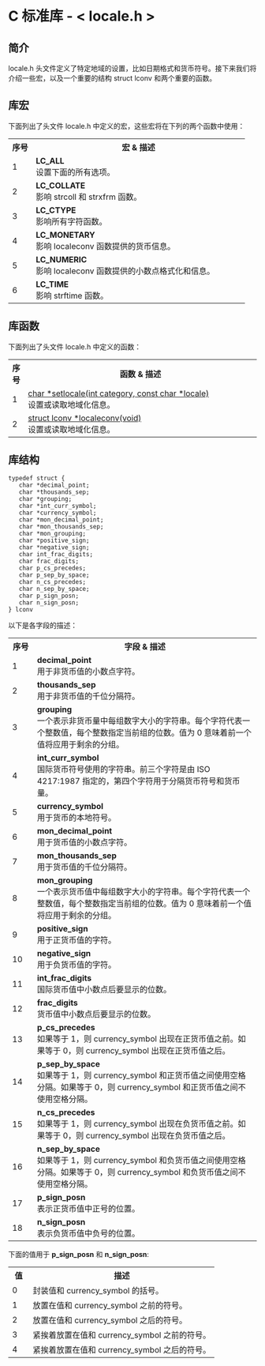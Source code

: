 # C 标准库 - < locale.h >

## 简介
locale.h 头文件定义了特定地域的设置，比如日期格式和货币符号。接下来我们将介绍一些宏，以及一个重要的结构 struct lconv 和两个重要的函数。

## 库宏
下面列出了头文件 locale.h 中定义的宏，这些宏将在下列的两个函数中使用：

</p> <table > <tr><th style="width:10%">序号</th><th>宏 &amp; 描述</th></tr> <tr><td>1 </td><td><b>LC_ALL</b><br />设置下面的所有选项。</td></tr> <tr><td>2 </td><td><b>LC_COLLATE</b><br />影响 strcoll 和 strxfrm 函数。</td></tr> <tr><td>3 </td><td><b>LC_CTYPE</b><br />影响所有字符函数。</td></tr> <tr><td>4 </td><td><b>LC_MONETARY</b><br />影响 localeconv 函数提供的货币信息。</td></tr> <tr><td>5 </td><td><b>LC_NUMERIC</b><br />影响 localeconv 函数提供的小数点格式化和信息。</td></tr> <tr><td>6 </td><td><b>LC_TIME</b><br />影响 strftime 函数。</td></tr> </table> 

## 库函数
下面列出了头文件 locale.h 中定义的函数：
</p> <table > <tr><th style="width:5%">序号</th><th>函数 &amp; 描述</th></tr> <tr><td>1</td><td><a href="c-function-setlocale.html">char *setlocale(int category, const char *locale)</a><br />设置或读取地域化信息。</td></tr> <tr><td>2</td><td><a href="c-function-localeconv.html">struct lconv *localeconv(void)</a><br />设置或读取地域化信息。</td></tr> </table> 

## 库结构

```
typedef struct {
   char *decimal_point;
   char *thousands_sep;
   char *grouping;	
   char *int_curr_symbol;
   char *currency_symbol;
   char *mon_decimal_point;
   char *mon_thousands_sep;
   char *mon_grouping;
   char *positive_sign;
   char *negative_sign;
   char int_frac_digits;
   char frac_digits;
   char p_cs_precedes;
   char p_sep_by_space;
   char n_cs_precedes;
   char n_sep_by_space;
   char p_sign_posn;
   char n_sign_posn;
} lconv
```

以下是各字段的描述：
</p> <table > <tr><th style="width:10%">序号</th><th>字段 &amp; 描述</th></tr> <tr><td>1 </td><td><b>decimal_point</b><br />用于非货币值的小数点字符。</td></tr> <tr><td>2 </td><td><b>thousands_sep</b><br />用于非货币值的千位分隔符。</td></tr> <tr><td>3 </td><td><b>grouping</b><br />一个表示非货币量中每组数字大小的字符串。每个字符代表一个整数值，每个整数指定当前组的位数。值为 0 意味着前一个值将应用于剩余的分组。</td></tr> <tr><td>4 </td><td><b>int_curr_symbol</b><br />国际货币符号使用的字符串。前三个字符是由 ISO 4217:1987 指定的，第四个字符用于分隔货币符号和货币量。</td></tr> <tr><td>5 </td><td><b>currency_symbol</b><br />用于货币的本地符号。</td></tr> <tr><td>6 </td><td><b>mon_decimal_point</b><br />用于货币值的小数点字符。</td></tr> <tr><td>7 </td><td><b>mon_thousands_sep</b><br />用于货币值的千位分隔符。</td></tr> <tr><td>8 </td><td><b>mon_grouping</b><br />一个表示货币值中每组数字大小的字符串。每个字符代表一个整数值，每个整数指定当前组的位数。值为 0 意味着前一个值将应用于剩余的分组。</td></tr> <tr><td>9 </td><td><b>positive_sign</b><br />用于正货币值的字符。</td></tr> <tr><td>10 </td><td><b>negative_sign</b><br />用于负货币值的字符。</td></tr> <tr><td>11 </td><td><b>int_frac_digits</b><br />国际货币值中小数点后要显示的位数。</td></tr> <tr><td>12 </td><td><b>frac_digits</b><br />货币值中小数点后要显示的位数。</td></tr> <tr><td>13 </td><td><b>p_cs_precedes</b><br />如果等于 1，则 currency_symbol 出现在正货币值之前。如果等于 0，则 currency_symbol 出现在正货币值之后。</td></tr> <tr><td>14 </td><td><b>p_sep_by_space</b><br />如果等于 1，则 currency_symbol 和正货币值之间使用空格分隔。如果等于 0，则 currency_symbol 和正货币值之间不使用空格分隔。</td></tr> <tr><td>15 </td><td><b>n_cs_precedes</b><br />如果等于 1，则 currency_symbol 出现在负货币值之前。如果等于 0，则 currency_symbol 出现在负货币值之后。</td></tr> <tr><td>16 </td><td><b>n_sep_by_space</b><br />如果等于 1，则 currency_symbol 和负货币值之间使用空格分隔。如果等于 0，则 currency_symbol 和负货币值之间不使用空格分隔。</td></tr> <tr><td>17 </td><td><b>p_sign_posn</b><br />表示正货币值中正号的位置。</td></tr> <tr><td>18 </td><td><b>n_sign_posn</b><br />表示负货币值中负号的位置。</td></tr> </table> <p>下面的值用于 <b>p_sign_posn</b> 和 <b>n_sign_posn</b>:</p> <table > <tr><th style="width:10%">值</th><th>描述</th></tr> <tr><td>0 </td><td>封装值和 currency_symbol 的括号。</td></tr> <tr><td>1 </td><td>放置在值和 currency_symbol 之前的符号。</td></tr> <tr><td>2 </td><td>放置在值和 currency_symbol 之后的符号。</td></tr> <tr><td>3 </td><td>紧挨着放置在值和 currency_symbol 之前的符号。</td></tr> <tr><td>4 </td><td>紧挨着放置在值和 currency_symbol 之后的符号。</td></tr> </table> 